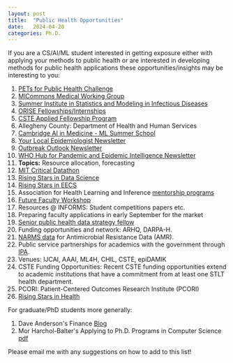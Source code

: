 ```yaml
---
layout: post
title:  "Public Health Opportunities"
date:   2024-04-20 
categories: Ph.D. 
---
```


If you are a CS/AI/ML student interested in getting exposure either with applying your methods to public health or are interested in developing methods for public health applications these opportunities/insights may be interesting to you: 

1. [PETs for Public Health Challenge](https://data.org/initiatives/pets-challenge/) 
2. [MlCommons Medical Working Group](https://mlcommons.org/working-groups/data/medical/)
3. [Summer Institute in Statistics and Modeling in Infectious Diseases](https://sph.emory.edu/SISMID/index.html)
4. [ORISE Fellowships/Internships](https://orise.orau.gov/index.html) 
5. [CSTE Applied Fellowship Program](https://cstefellows.org/)
6. Allegheny County: Department of Health and Human Services 
7. [Cambridge AI in Medicine - ML Summer School](https://www.linkedin.com/company/cambridge-centre-for-ai-in-medicine/)
8. [Your Local Epidemiologist Newsletter](https://yourlocalepidemiologist.substack.com/)
9. [Outbreak Outlook Newsletter](https://caitlinrivers.substack.com/)
10. [WHO Hub for Pandemic and Epidemic Intelligence Newsletter](https://pandemichub.who.int/)
11. **Topics:** Resource allocation, forecasting
12. [MIT Critical Datathon](https://criticaldatathon.github.io/)
13. [Rising Stars in Data Science](https://datascience.uchicago.edu/research/postdoctoral-programs/rising-stars/)
14. [Rising Stars in EECS](https://www.eecs.mit.edu/community-equity/rising-stars-in-eecs/)
15. Association for Health Learning and Inference [mentorship programs](https://ahli.cc/ml4h/mentorship-programs/)
16. [Future Faculty Workshop](https://faculty.northeastern.edu/advance/faculty-recruitment/future-faculty-workshop/)
17. Resources @ INFORMS: Student competitions papers etc.
18. Preparing faculty applications in early September for the market
19. [Senior public health data strategy fellow](https://www.hsp-inc.com/cste-senior-public-health-data-strategy-fellow-srrh/)
20. Funding opportunities and network: ARHQ, DARPA-H.
21. [NARMS data](https://www.fda.gov/animal-veterinary/national-antimicrobial-resistance-monitoring-system/narms-now-integrated-data) for Antimicrobial Resistance Data (AMR).
22. Public service partnerships for academics with the government through [IPA](https://ourpublicservice.org/our-solutions/workforce/federal-hiring/intergovernmental-personnel-act-hiring-and-placement/).
23. Venues: IJCAI, AAAI, ML4H, CHIL, CSTE, epiDAMIK
24. CSTE Funding Opportunities: Recent CSTE funding opportunities extend to academic institutions that have a commitment from at least one STLT health department.
25. PCORI: Patient-Centered Outcomes Research Institute (PCORI)
26. [Rising Stars in Health](https://www.bme.columbia.edu/rising-stars-engineering-health-workshop)


For graduate/PhD students more generally: 
1. Dave Anderson's Finance [Blog](https://da-data.blogspot.com/2016/09/finances-for-cs-phd-students.html)
2. Mor Harchol-Balter's Applying to Ph.D. Programs in Computer Science [pdf](www.cs.cmu.edu/~harchol/gradschooltalk.pdf)
   

Please email me with any suggestions on how to add to this list! 
